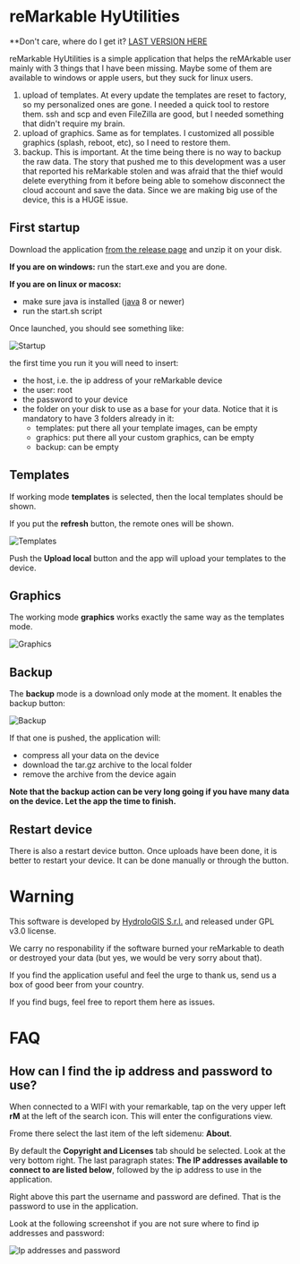 # reMarkable HyUtilities

**Don't care, where do I get it? [LAST VERSION HERE](https://github.com/moovida/remarkable-hyutilities/releases/download/v1.3/remarkable_hyutilities_v1.3.zip)


reMarkable HyUtilities is a simple application that helps the reMArkable user 
mainly with 3 things that I have been missing. Maybe some of them
are available to windows or apple users, but they suck for linux users.

1. upload of templates. At every update the templates are reset to factory,
   so my personalized ones are gone. I needed a quick tool to restore them.
   ssh and scp and even FileZilla are good, but I needed something that 
   didn't require my brain.
2. upload of graphics. Same as for templates. I customized all possible 
   graphics (splash, reboot, etc), so I need to restore them.
3. backup. This is important. At the time being there is no way to backup 
   the raw data. The story that pushed me to this development was a user 
   that reported his reMarkable stolen and was afraid that the thief would 
   delete everything from it before being able to somehow disconnect the 
   cloud account and save the data. Since we are making big use of the device, 
   this is a HUGE issue.

## First startup

Download the application [from the release page](https://github.com/moovida/remarkable-hyutilities/releases)
and unzip it on your disk.

**If you are on windows:** run the start.exe and you are done.

**If you are on linux or macosx:**

* make sure java is installed ([java](https://java.com/en/download/help/download_options.xml) 8 or newer)
* run the start.sh script

Once launched, you should see something like:

![Startup](images/01_startup.png)

the first time you run it you will need to insert:

* the host, i.e. the ip address of your reMarkable device
* the user: root
* the password to your device
* the folder on your disk to use as a base for your data. Notice that it is mandatory to have 3 folders already in it:
  - templates: put there all your template images, can be empty
  - graphics: put there all your custom graphics, can be empty
  - backup: can be empty

## Templates 

If working mode **templates** is selected, then the local templates should be shown.

If you put the **refresh** button, the remote ones will be shown.

![Templates](images/02_refresh_remote.png)

Push the **Upload local** button and the app will upload your templates to the device.

## Graphics

The working mode **graphics** works exactly the same way as the templates mode.

![Graphics](images/03_graphics.png)

## Backup

The **backup** mode is a download only mode at the moment. It enables the backup button:

![Backup](images/04_backup.png)

If that one is pushed, the application will:

* compress all your data on the device 
* download the tar.gz archive to the local folder
* remove the archive from the device again


**Note that the backup action can be very long going if you have many data on the device. Let the app the time to finish.**

## Restart device

There is also a restart device button. Once uploads have been done, it is better to restart your device. 
It can be done manually or through the button.

# Warning

This software is developed by [HydroloGIS S.r.l.](http://www.hydrologis.com) and released under GPL v3.0 license.

We carry no responability if the software burned your reMarkable to death or destroyed your data (but yes, we would be very sorry about that).

If you find the application useful and feel the urge to thank us, send us a box of good beer from your country.

If you find bugs, feel free to report them here as issues.


# FAQ

## How can I find the ip address and password to use?

When connected to a WIFI with your remarkable, tap on the very upper left **rM** at the left 
of the search icon. This will enter the configurations view.

Frome there select the last item of the left sidemenu: **About**. 

By default the **Copyright and Licenses** tab should be selected. Look at the very bottom right. The last paragraph
states: **The IP addresses available to connect to are listed below**, followed by the ip address to use in the 
application.

Right above this part the username and password are defined. That is the password to use in the application.

Look at the following screenshot if you are not sure where to find ip addresses and password:

![Ip addresses and password](images/05_pwd.png)








